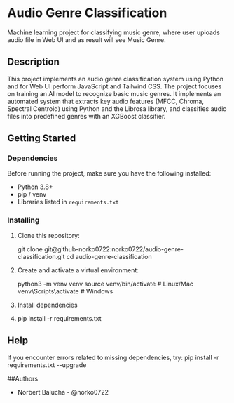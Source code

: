 # Audio Genre Classification

Machine learning project for classifying music genre, where user uploads audio file in Web UI and as result will see Music Genre.

## Description

This project implements an audio genre classification system using Python and for Web UI perform JavaScript and Tailwind CSS.
The project focuses on training an AI model to recognize basic music genres. It implements an automated system that extracts key audio features (MFCC, Chroma, Spectral Centroid) using Python and the Librosa library, and classifies audio files into predefined genres with an XGBoost classifier.

## Getting Started

### Dependencies

Before running the project, make sure you have the following installed:

* Python 3.8+
* pip / venv
* Libraries listed in `requirements.txt`

### Installing

1. Clone this repository:
   
   git clone git@github-norko0722:norko0722/audio-genre-classification.git
   cd audio-genre-classification
   
2. Create and activate a virtual environment:
   
   python3 -m venv venv
   source venv/bin/activate   # Linux/Mac
   venv\Scripts\activate      # Windows

3. Install dependencies
4. 
   pip install -r requirements.txt

## Help

If you encounter errors related to missing dependencies, try:
pip install -r requirements.txt --upgrade

##Authors

* Norbert Balucha - @norko0722
